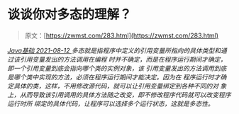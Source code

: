 <!--yml
category: 未分类
date: 0001-01-01 00:00:00
-->

# 谈谈你对多态的理解？

> 原文：[https://zwmst.com/283.html](https://zwmst.com/283.html)

   [ *Java基础* ](https://zwmst.com/java%e5%9f%ba%e7%a1%80)*[ <time datetime="2021-08-12T17:10:45+08:00"> 2021-08-12 </time> ](https://zwmst.com/283.html)  多态就是指程序中定义的引用变量所指向的具体类型和通过该引用变量发出的方法调用在编程 时并不确定，而是在程序运行期间才确定，即一个引用变量到底会指向哪个类的实例对象，该 引用变量发出的方法调用到底是哪个类中实现的方法，必须在程序运行期间才能决定。因为在 程序运行时才确定具体的类，这样，不用修改源代码，就可以让引用变量绑定到各种不同的对 象上，从而导致该引用调用的具体方法随之改变，即不修改程序代码就可以改变程序运行时所 绑定的具体代码，让程序可以选择多个运行状态，这就是多态性。*